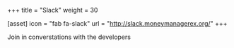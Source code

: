 +++
title = "Slack"
weight = 30

[asset]
  icon = "fab fa-slack"
  url = "http://slack.moneymanagerex.org/"
+++

Join in converstations with the developers